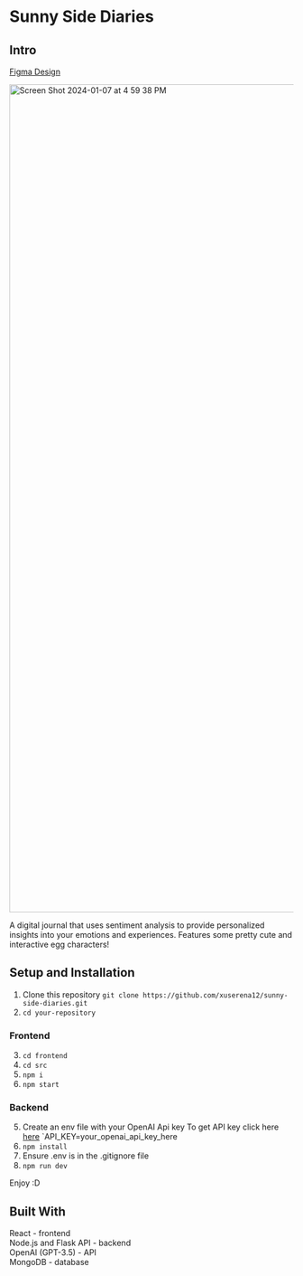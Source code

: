 # Sunny Side Diaries #


## Intro 

[Figma Design](https://www.figma.com/file/Eg1W3VKdVN6m3Zk3W0h1bv/Sunny-Side-Diaries-Design?type=design&node-id=0%3A1&mode=design&t=nqu6ncBZoNGzmK2y-1)

<img width="1465" alt="Screen Shot 2024-01-07 at 4 59 38 PM" src="https://github.com/xuserena12/sunnyside-diaries/assets/84420380/20a10110-1aab-4608-980d-8f7ed4a52910">


A digital journal that uses sentiment analysis to provide personalized insights into your emotions and experiences. Features some pretty cute and interactive egg characters!

## Setup and Installation

1. Clone this repository
   `git clone https://github.com/xuserena12/sunny-side-diaries.git`
2. `cd your-repository`
### Frontend
3. `cd frontend`
4. `cd src`
5. `npm i`
6. `npm start`
### Backend
5. Create an env file with your OpenAI Api key
   To get API key click here [here](https://platform.openai.com/api-keys)
  `API_KEY=your_openai_api_key_here
6. `npm install`
7. Ensure .env is in the .gitignore file
8. `npm run dev`

Enjoy :D


## Built With
React - frontend  
Node.js and Flask API - backend  
OpenAI (GPT-3.5) - API  
MongoDB - database  
